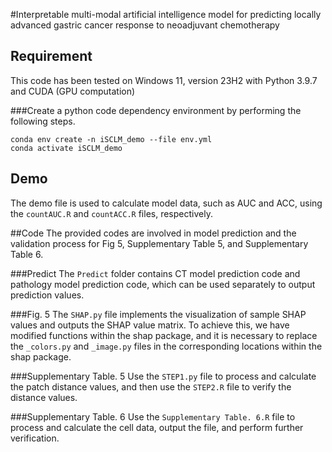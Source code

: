 #Interpretable multi-modal artificial intelligence model for predicting locally advanced gastric cancer response to neoadjuvant chemotherapy

## Requirement
This code has been tested on Windows 11, version 23H2 with Python 3.9.7 and  CUDA (GPU computation)

###Create a python code dependency environment by performing the following steps.

```
conda env create -n iSCLM_demo --file env.yml
conda activate iSCLM_demo
```

## Demo
The demo file is used to calculate model data, such as AUC and ACC, using the `countAUC.R` and `countACC.R` files, respectively.

##Code
The provided codes are involved in model prediction and the validation process for Fig 5, Supplementary Table 5, and Supplementary Table 6.

###Predict
The `Predict` folder contains CT model prediction code and pathology model prediction code, which can be used separately to output prediction values.

###Fig. 5
The `SHAP.py` file implements the visualization of sample SHAP values and outputs the SHAP value matrix. To achieve this, we have modified functions within the shap package, and it is necessary to replace the `_colors.py` and `_image.py` files in the corresponding locations within the shap package.

###Supplementary Table. 5
Use the `STEP1.py` file to process and calculate the patch distance values, and then use the `STEP2.R` file to verify the distance values.

###Supplementary Table. 6
Use the `Supplementary Table. 6.R` file to process and calculate the cell data, output the file, and perform further verification.
